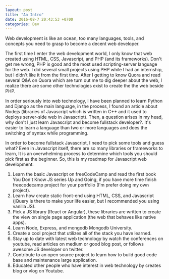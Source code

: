 ```yaml
---
layout: post
title: "An Intro"
date: 2016-08-7 20:43:53 +0700
categories: Dev
---
```


Web development is like an ocean, too many languages, tools, and concepts you need to grasp to become a decent web developer. 

The first time I enter the web development world, I only know that web created using HTML, CSS, Javascript, and PHP (and its frameworks). Don't get me wrong, PHP is good and the most used scripting-server language for the web. I did several small projects using PHP while I had an internship, but I didn't like it from the first time. After I getting to know Quora and read several Q&A on Quora which are turn out me to dig deeper about the web, I realize there are some other technologies exist to create the the web beside PHP.

In order seriously into web technology, I have been planned to learn Python and Django as the main language, in the process, I found an article about Nodejs (libraries of Javascript which is written in C++ and it used to deploys server-side web in Javascript). Then, a question arises in my head, why don't I just learn Javascript and become fullstack developer?. It's easier to learn a language than two or more languages and does the switching of syntax while programming.

In order to become fullstack Javascript, I need to pick some tools and guess what? Even in Javascript itself, there are so many libraries or frameworks to learn, It is an overwhelming process to determine which tools you should pick first as the beginner. So, this is my roadmap for Javascript web development:

1. Learn the basic Javascript on freeCodeCamp and read the first book You Don't Know JS series Up and Going, if you have more time finish freecodecamp project for your portfolio (I'm prefer doing my own project).
2. Learn how create static front-end using HTML, CSS, and Javascript (jQuery is there to make your life easier, but I recommended you using vanilla JS). 
3. Pick a  JS library (React or Angular), these libraries are written to create the view on single page application (the web that behaves like native apps).
4. Learn Node, Express, and mongodb Mongodb University.
5. Create a cool project that utilizes all of the stack you have learned.
6. Stay up to date with latest web technology by watch the conferences on youtube, read articles on medium or good blog post, or follows awesome JS developer on twitter.
7. Contribute to an open source project to learn how to build good code base and maintenance large application.
8. Educated other people who have interest in web technology by creates blog or vlog on Youtube.
